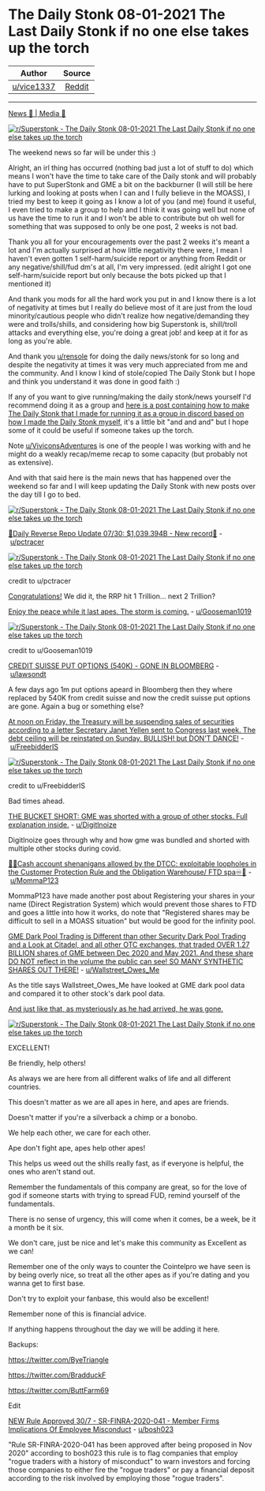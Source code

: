 The Daily Stonk 08-01-2021 The Last Daily Stonk if no one else takes up the torch
=================================================================================

| Author       | Source       | 
| :-------------: |:-------------:|
|  [u/vice1337](https://www.reddit.com/user/vice1337/) | [Reddit](https://www.reddit.com/r/Superstonk/comments/ovpyof/the_daily_stonk_08012021_the_last_daily_stonk_if/) | 

---

[News 📰 | Media 📱](https://www.reddit.com/r/Superstonk/search?q=flair_name%3A%22News%20%F0%9F%93%B0%20%7C%20Media%20%F0%9F%93%B1%22&restrict_sr=1)

[![r/Superstonk - The Daily Stonk 08-01-2021 The Last Daily Stonk if no one else takes up the torch](https://preview.redd.it/h5yz344z4qe71.png?width=1600&format=png&auto=webp&s=030ec1b2a90085e5a71eb5246f3edf714fd2e331)](https://preview.redd.it/h5yz344z4qe71.png?width=1600&format=png&auto=webp&s=030ec1b2a90085e5a71eb5246f3edf714fd2e331)

The weekend news so far will be under this :)

Alright, an irl thing has occurred (nothing bad just a lot of stuff to do) which means I won't have the time to take care of the Daily stonk and will probably have to put SuperStonk and GME a bit on the backburner (I will still be here lurking and looking at posts when I can and I fully believe in the MOASS), I tried my best to keep it going as I know a lot of you (and me) found it useful, I even tried to make a group to help and I think it was going well but none of us have the time to run it and I won't be able to contribute but oh well for something that was supposed to only be one post, 2 weeks is not bad.

Thank you all for your encouragements over the past 2 weeks it's meant a lot and I'm actually surprised at how little negativity there were, I mean I haven't even gotten 1 self-harm/suicide report or anything from Reddit or any negative/shill/fud dm's at all, I'm very impressed. (edit alright I got one self-harm/suicide report but only because the bots picked up that I mentioned it)

And thank you mods for all the hard work you put in and I know there is a lot of negativity at times but I really do believe most of it are just from the loud minority/cautious people who didn't realize how negative/demanding they were and trolls/shills, and considering how big Superstonk is, shill/troll attacks and everything else, you're doing a great job! and keep at it for as long as you're able.

And thank you [u/rensole](https://www.reddit.com/u/rensole/) for doing the daily news/stonk for so long and despite the negativity at times it was very much appreciated from me and the community. And I know I kind of stole/copied The Daily Stonk but I hope and think you understand it was done in good faith :)

If any of you want to give running/making the daily stonk/news yourself I'd recommend doing it as a group and [here is a post containing how to make The Daily Stonk that I made for running it as a group in discord based on how I made the Daily Stonk myself](https://www.reddit.com/r/Superstonk/comments/ovpypd/how_to_create_the_daily_stonk/), it's a little bit "and and and" but I hope some of it could be useful if someone takes up the torch.

Note [u/ViviconsAdventures](https://www.reddit.com/u/ViviconsAdventures/) is one of the people I was working with and he might do a weakly recap/meme recap to some capacity (but probably not as extensive).

And with that said here is the main news that has happened over the weekend so far and I will keep updating the Daily Stonk with new posts over the day till I go to bed.

[![r/Superstonk - The Daily Stonk 08-01-2021 The Last Daily Stonk if no one else takes up the torch](https://preview.redd.it/e5maetl15qe71.png?width=680&format=png&auto=webp&s=0e538766f933a9bb69a6e28f960bb4a586440bfc)](https://preview.redd.it/e5maetl15qe71.png?width=680&format=png&auto=webp&s=0e538766f933a9bb69a6e28f960bb4a586440bfc)

[🔴Daily Reverse Repo Update 07/30: $1,039.394B - New record🔴](https://www.reddit.com/r/Superstonk/comments/ouow2m/daily_reverse_repo_update_0730_1039394b_new_record/) - [u/pctracer](https://www.reddit.com/user/pctracer/)

[![r/Superstonk - The Daily Stonk 08-01-2021 The Last Daily Stonk if no one else takes up the torch](https://preview.redd.it/m8zkepc35qe71.png?width=700&format=png&auto=webp&s=663deb940400caae55dac85f2466a180194cf6d9)](https://preview.redd.it/m8zkepc35qe71.png?width=700&format=png&auto=webp&s=663deb940400caae55dac85f2466a180194cf6d9)

credit to u/pctracer

[Congratulations!](https://www.youtube.com/watch?v=wDajqW561KM) We did it, the RRP hit 1 Trillion... next 2 Trillion?

[Enjoy the peace while it last apes. The storm is coming.](https://www.reddit.com/r/Superstonk/comments/ouwfvb/enjoy_the_peace_while_it_last_apes_the_storm_is/) - [u/Gooseman1019](https://www.reddit.com/user/Gooseman1019/)

[![r/Superstonk - The Daily Stonk 08-01-2021 The Last Daily Stonk if no one else takes up the torch](https://preview.redd.it/usqw00t75qe71.png?width=960&format=png&auto=webp&s=53f549ff4d145633a819f8b840da34684335d53d)](https://preview.redd.it/usqw00t75qe71.png?width=960&format=png&auto=webp&s=53f549ff4d145633a819f8b840da34684335d53d)

credit to u/Gooseman1019

[CREDIT SUISSE PUT OPTIONS (540K) - GONE IN BLOOMBERG](https://www.reddit.com/r/Superstonk/comments/ovaorq/credit_suisse_put_options_540k_gone_in_bloomberg/) - [u/lawsondt](https://www.reddit.com/user/lawsondt/)

A few days ago 1m put options apeard in Bloomberg then they where replaced by 540K from credit suisse and now the credit suisse put options are gone. Again a bug or something else?

[At noon on Friday, the Treasury will be suspending sales of securities according to a letter Secretary Janet Yellen sent to Congress last week. The debt ceiling will be reinstated on Sunday. BULLISH! but DON'T DANCE!](https://www.reddit.com/r/Superstonk/comments/ov5r26/at_noon_on_friday_the_treasury_will_be_suspending/) - [u/FreebidderIS](https://www.reddit.com/user/FreebidderIS/)

[![r/Superstonk - The Daily Stonk 08-01-2021 The Last Daily Stonk if no one else takes up the torch](https://preview.redd.it/qk1wj58e5qe71.png?width=720&format=png&auto=webp&s=35616032b4baf5e57b1d4798e12e6b41d0532bbb)](https://preview.redd.it/qk1wj58e5qe71.png?width=720&format=png&auto=webp&s=35616032b4baf5e57b1d4798e12e6b41d0532bbb)

credit to u/FreebidderIS

Bad times ahead.

[THE BUCKET SHORT: GME was shorted with a group of other stocks. Full explanation inside.](https://www.reddit.com/r/Superstonk/comments/ov0g8s/the_bucket_short_gme_was_shorted_with_a_group_of/) - [u/Digitlnoize](https://www.reddit.com/user/Digitlnoize/)

Digitlnoize goes through why and how gme was bundled and shorted with multiple other stocks during covid.

[💎👐Cash account shenanigans allowed by the DTCC: exploitable loopholes in the Customer Protection Rule and the Obligation Warehouse/ FTD spa♾🚀](https://www.reddit.com/r/Superstonk/comments/oumz7g/cash_account_shenanigans_allowed_by_the_dtcc/?utm_source=share&utm_medium=web2x&context=3) - [u/MommaP123](https://www.reddit.com/user/MommaP123/)

MommaP123 have made another post about Registering your shares in your name (Direct Registration System) which would prevent those shares to FTD and goes a little into how it works, do note that "Registered shares may be difficult to sell in a MOASS situation" but would be good for the infinity pool.

[GME Dark Pool Trading is Different than other Security Dark Pool Trading and a Look at Citadel, and all other OTC exchanges, that traded OVER 1.27 BILLION shares of GME between Dec 2020 and May 2021. And these share DO NOT reflect in the volume the public can see! SO MANY SYNTHETIC SHARES OUT THERE!](https://www.reddit.com/r/Superstonk/comments/ovl6v1/gme_dark_pool_trading_is_different_than_other/) - [u/Wallstreet_Owes_Me](https://www.reddit.com/user/Wallstreet_Owes_Me/)

As the title says Wallstreet_Owes_Me have looked at GME dark pool data and compared it to other stock's dark pool data.

[And just like that, as mysteriously as he had arrived, he was gone.](https://i.kym-cdn.com/photos/images/newsfeed/000/578/797/294.gif)

[![r/Superstonk - The Daily Stonk 08-01-2021 The Last Daily Stonk if no one else takes up the torch](https://preview.redd.it/sspd8dqn5qe71.png?width=554&format=png&auto=webp&s=03185cad98c0dceb7e02286afe4a557061f77a0a)](https://preview.redd.it/sspd8dqn5qe71.png?width=554&format=png&auto=webp&s=03185cad98c0dceb7e02286afe4a557061f77a0a)

EXCELLENT!

Be friendly, help others!

As always we are here from all different walks of life and all different countries.

This doesn't matter as we are all apes in here, and apes are friends.

Doesn't matter if you're a silverback a chimp or a bonobo.

We help each other, we care for each other.

Ape don't fight ape, apes help other apes!

This helps us weed out the shills really fast, as if everyone is helpful, the ones who aren't stand out.

Remember the fundamentals of this company are great, so for the love of god if someone starts with trying to spread FUD, remind yourself of the fundamentals.

There is no sense of urgency, this will come when it comes, be a week, be it a month be it six.

We don't care, just be nice and let's make this community as Excellent as we can!

Remember one of the only ways to counter the Cointelpro we have seen is by being overly nice, so treat all the other apes as if you're dating and you wanna get to first base.

Don't try to exploit your fanbase, this would also be excellent!

Remember none of this is financial advice.

If anything happens throughout the day we will be adding it here.

Backups:

<https://twitter.com/ByeTriangle>

<https://twitter.com/BradduckF>

<https://twitter.com/ButtFarm69>

Edit

[NEW Rule Approved 30/7 - SR-FINRA-2020-041 - Member Firms Implications Of Employee Misconduct](https://www.reddit.com/r/Superstonk/comments/ovpx74/new_rule_approved_307_srfinra2020041_member_firms/) - [u/bosh023](https://www.reddit.com/user/bosh023/)

"Rule SR-FINRA-2020-041 has been approved after being proposed in Nov 2020" according to bosh023 this rule is to flag companies that employ "rogue traders with a history of misconduct" to warn investors and forcing those companies to either fire the "rogue traders" or pay a financial deposit according to the risk involved by employing those "rogue traders".
